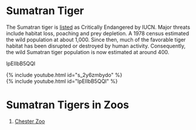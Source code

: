 # Sumatran Tiger

The Sumatran tiger is [listed](https://www.iucnredlist.org/species/pdf/5334836/attachment) as Critically Endangered by IUCN. Major threats include habitat loss, poaching and prey depletion. A 1978 census estimated the wild population at about 1,000. Since then, much of the favorable tiger habitat has been disrupted or destroyed by human activity. Consequently, the wild Sumatran tiger population is now estimated at around 400.

lpEIIbB5QQI

{% include youtube.html id="s_2y6zmbydo" %}  
{% include youtube.html id="lpEIIbB5QQI" %}  


# Sumatran Tigers in Zoos
1. [Chester Zoo](https://www.chesterzoo.org/news/adorable-twin-sumatran-tiger-cubs-emerge-from-their-den-for-the-first-time/)
